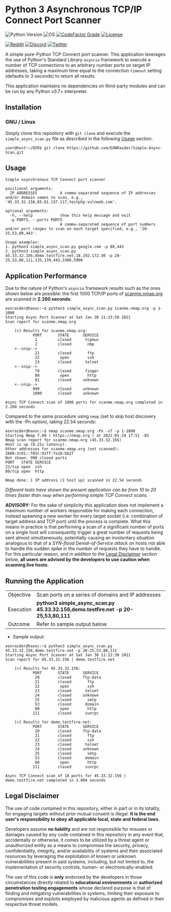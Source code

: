 # Python 3 Asynchronous TCP/IP Connect Port Scanner

![Python Version](https://img.shields.io/badge/python-3.7+-blue?style=for-the-badge&logo=python)
![OS](https://img.shields.io/badge/OS-GNU%2FLinux-red?style=for-the-badge&logo=linux)
[![CodeFactor Grade](https://img.shields.io/codefactor/grade/github/eonraider/simple-async-port-scanner?style=for-the-badge)](https://www.codefactor.io/repository/github/eonraider/simple-async-port-scanner)
[![License](https://img.shields.io/github/license/EONRaider/Packet-Sniffer?style=for-the-badge)](https://github.com/EONRaider/Packet-Sniffer/blob/master/LICENSE)

[![Reddit](https://img.shields.io/badge/Reddit-EONRaider-FF4500?style=flat-square&logo=reddit)](https://www.reddit.com/user/eonraider)
[![Discord](https://img.shields.io/badge/Discord-EONRaider-7289DA?style=flat-square&logo=discord)](https://discord.gg/KVjWBptv)
[![Twitter](https://img.shields.io/badge/Twitter-eon__raider-38A1F3?style=flat-square&logo=twitter)](https://twitter.com/intent/follow?screen_name=eon_raider)

A simple pure-Python TCP Connect port scanner. This application leverages
the use of Python's Standard Library `asyncio` framework to execute a
number of TCP connections to an arbitrary number ports on target IP
addresses, taking a maximum time equal to the connection `timeout`
setting (defaults to 3 seconds) to return all results.

This application maintains no dependencies on third-party modules and can be
run by any Python v3.7+ interpreter.

## Installation

### GNU / Linux

Simply clone this repository with `git clone` and execute the
`simple_async_scan.py` file as described in the following
[Usage](#usage) section.

```
user@host:~/DIR$ git clone https://github.com/EONRaider/Simple-Async-Scan.git
```

## Usage

```
Simple asynchronous TCP Connect port scanner

positional arguments:
  IP_ADDRESSES          A comma-separated sequence of IP addresses and/or domain names to scan, e.g., '45.33.32.156,65.61.137.117,testphp.vulnweb.com'.

optional arguments:
  -h, --help            show this help message and exit
  -p PORTS, --ports PORTS
                        A comma-separated sequence of port numbers and/or port ranges to scan on each target specified, e.g., '20-25,53,80,443'.

Usage examples:
1. python3 simple_async_scan.py google.com -p 80,443
2. python3 simple_async_scan.py 45.33.32.156,demo.testfire.net,18.192.172.30 -p 20-25,53,80,111,135,139,443,3306,5900
```

## Application Performance
Due to the nature of Python's `asyncio` framework results such as the 
ones shown below are possible: the first 1000 TCP/IP ports of 
[scanme.nmap.org](http://scanme.nmap.org) are scanned in **2.260 seconds**:

```
eonraider@havoc:~$ python3 simple_async_scan.py scanme.nmap.org -p 1-1000
Starting Async Port Scanner at Sat Jan 30 11:23:50 2021
Scan report for scanme.nmap.org

    [>] Results for scanme.nmap.org:
            PORT       STATE      SERVICE   
             1         closed      tcpmux   
             2         closed       nbp     
    <--snip-->
             21        closed       ftp     
             22         open        ssh     
             23        closed      telnet   
    <--snip-->
             79        closed      finger   
             80         open        http    
             81        closed     unknown   
    <--snip-->
            999        closed     unknown   
            1000       closed     unknown   

Async TCP Connect scan of 1000 ports for scanme.nmap.org completed in 2.260 seconds
```

Compared to the same procedure using `nmap` (set to skip host discovery
with the -Pn option), taking 22.54 seconds:

```
eonraider@havoc:~$ nmap scanme.nmap.org -Pn -sT -p 1-1000
Starting Nmap 7.80 ( https://nmap.org ) at 2021-01-29 17:51 -03
Nmap scan report for scanme.nmap.org (45.33.32.156)
Host is up (0.21s latency).
Other addresses for scanme.nmap.org (not scanned): 2600:3c01::f03c:91ff:fe18:bb2f
Not shown: 998 closed ports
PORT   STATE SERVICE
22/tcp open  ssh
80/tcp open  http

Nmap done: 1 IP address (1 host up) scanned in 22.54 seconds
```

*Different tests have shown the present application can be from 10 to 20
times faster than `nmap` when performing simple TCP Connect scans.*

**ADVISORY:** For the sake of simplicity this application does not
implement a maximum number of workers responsible for making each
connection, instead spawning a new worker for every target socket
(i.e. combination of target address and TCP port) until the process is
complete. What this means in
practice is that performing a scan of a significant number of ports on
a single host will consequently trigger a great number of requests being
sent almost simultaneously, potentially causing an involuntary situation
analogous to that of a *SYN-flood Denial-of-Service attack* on hosts not
able to handle the sudden spike in the number of requests they have to
handle. For this particular reason, and in addition to the
[Legal Disclaimer](#legal-disclaimer) section below, **all users are
advised by the developers to use caution when scanning live hosts.**

## Running the Application

<table>
<tbody>
  <tr>
    <td>Objective</td>
    <td>Scan ports on a series of domains and IP addresses</td>
  </tr>
  <tr>
    <td>Execution</td>
    <td><b>python3 simple_async_scan.py 45.33.32.156,demo.testfire.net -p 20-25,53,80,111</b></td>
  </tr>
  <tr>
    <td>Outcome</td>
    <td>Refer to sample output below</td>
  </tr>
</tbody>
</table>

- Sample output:

```
eonraider@havoc:~$ python3 simple_async_scan.py 45.33.32.156,demo.testfire.net -p 20-25,53,80,111
Starting Async Port Scanner at Sat Jan 30 11:22:30 2021
Scan report for 45.33.32.156 | demo.testfire.net

    [>] Results for 45.33.32.156:
            PORT       STATE      SERVICE   
             20        closed     ftp-data  
             21        closed       ftp     
             22         open        ssh     
             23        closed      telnet   
             24        closed     unknown   
             25        closed       smtp    
             53        closed      domain   
             80         open        http    
            111        closed      sunrpc   

    [>] Results for demo.testfire.net:
            PORT       STATE      SERVICE   
             20        closed     ftp-data  
             21        closed       ftp     
             22        closed       ssh     
             23        closed      telnet   
             24        closed     unknown   
             25        closed       smtp    
             53        closed      domain   
             80         open        http    
            111        closed      sunrpc   

Async TCP Connect scan of 18 ports for 45.33.32.156 | demo.testfire.net completed in 3.004 seconds
```

## Legal Disclaimer

The use of code contained in this repository, either in part or in its totality,
for engaging targets without prior mutual consent is illegal. **It is
the end user's responsibility to obey all applicable local, state and 
federal laws.**

Developers assume **no liability** and are not
responsible for misuses or damages caused by any code contained
in this repository in any event that, accidentally or otherwise, it comes to
be utilized by a threat agent or unauthorized entity as a means to compromise
the security, privacy, confidentiality, integrity, and/or availability of
systems and their associated resources by leveraging the exploitation of known
or unknown vulnerabilities present in said systems, including, but not limited
to, the implementation of security controls, human- or electronically-enabled.

The use of this code is **only** endorsed by the developers in those
circumstances directly related to **educational environments** or
**authorized penetration testing engagements** whose declared purpose is that
of finding and mitigating vulnerabilities in systems, limiting their exposure
to compromises and exploits employed by malicious agents as defined in their
respective threat models.
